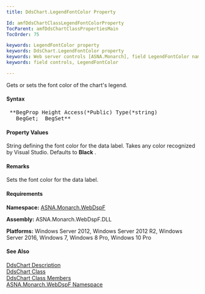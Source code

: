```yaml
---
title: DdsChart.LegendFontColor Property

Id: amfDdsChartClassLegendFontColorProperty
TocParent: amfDdsChartClassPropertiesMain
TocOrder: 75

keywords: LegendFontColor property
keywords: DdsChart.LegendFontColor property
keywords: Web server controls [ASNA.Monarch], field LegendFontColor name
keywords: field controls, LegendFontColor

---
```


Gets or sets the font color of the chart's legend.

#### Syntax
<pre class="prettyprint"> **BegProp Height Access(*Public) Type(*string)
   BegGet;  BegSet** </pre>

#### Property Values
String defining the font color for the data label. Takes any color recognized by Visual Studio. Defaults to **Black** .

#### Remarks
Sets the font color for the data label. 

#### Requirements
**Namespace:** [ASNA.Monarch.WebDspF](amfWebDspFNamespace.html)

**Assembly:** ASNA.Monarch.WebDspF.DLL

**Platforms:** Windows Server 2012, Windows Server 2012 R2, Windows Server 2016, Windows 7, Windows 8 Pro, Windows 10 Pro

#### See Also
[DdsChart Description](amfUnderstandingCharts.html)<br /> [ DdsChart Class](amfDdsChartClass.html) <br /> [ DdsChart Class Members](amfDdsChartClassMembers.html) <br /> [ ASNA.Monarch.WebDspF Namespace](amfWebDspFNamespace.html) 
